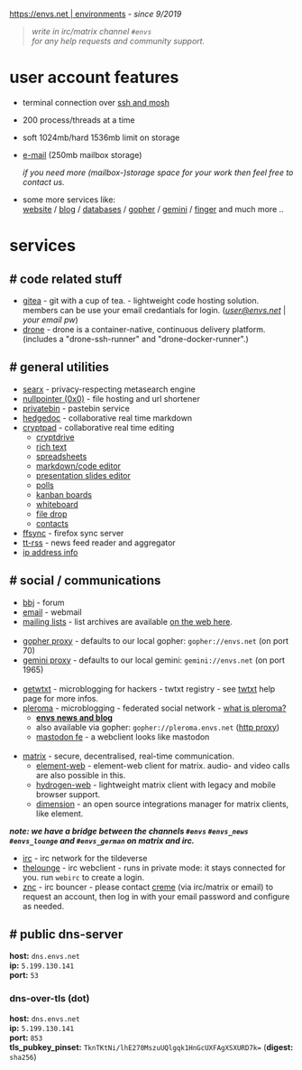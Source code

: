 [https://envs.net | environments](https://envs.net) - *since 9/2019*

> *write in irc/matrix channel `#envs`*<br />
> *for any help requests and community support.*

# user account features
- terminal connection over [ssh and mosh](https://help.envs.net/help/#ssh)
- 200 process/threads at a time
- soft 1024mb/hard 1536mb limit on storage
- [e-mail](https://help.envs.net/mail/) (250mb mailbox storage)

  *if you need more (mailbox-)storage space for your work then feel free to contact us.*

- some more services like:<br />
  [website](https://help.envs.net/website/) /
  [blog](https://help.envs.net/blog/) /
  [databases](https://help.envs.net/database/) /
  [gopher](https://help.envs.net/gopher/) /
  [gemini](https://help.envs.net/gemini/) /
  [finger](https://help.envs.net/finger/) and much more ..

# services

## # code related stuff
- [gitea](https://git.envs.net/) - git with a cup of tea. - lightweight code hosting solution.<br />
members can be use your email credantials for login. (*user@envs.net* | *your email pw*)
- [drone](https://drone.envs.net/) - drone is a container-native, continuous delivery platform.<br />
(includes a "drone-ssh-runner" and "drone-docker-runner".)

## # general utilities
- [searx](https://searx.envs.net/) - privacy-respecting metasearch engine
- [nullpointer (0x0)](https://envs.sh) - file hosting and url shortener
- [privatebin](https://pb.envs.net/) - pastebin service
- [hedgedoc](https://hedgedoc.envs.net/) - collaborative real time markdown
- [cryptpad](https://pad.envs.net/) - collaborative real time editing
    - [cryptdrive](https://pad.envs.net/drive/)
    - [rich text](https://pad.envs.net/pad/)
    - [spreadsheets](https://pad.envs.net/sheet/)
    - [markdown/code editor](https://pad.envs.net/code/)
    - [presentation slides editor](https://pad.envs.net/slide/)
    - [polls](https://pad.envs.net/poll/)
    - [kanban boards](https://pad.envs.net/kanban/)
    - [whiteboard](https://pad.envs.net/whiteboard/)
    - [file drop](https://pad.envs.net/file/)
    - [contacts](https://pad.envs.net/contacts/)
- [ffsync](https://help.envs.net/tutorials/ffsync/) - firefox sync server
- [tt-rss](https://rss.envs.net/) - news feed reader and aggregator
- [ip address info](https://ip.envs.net/)

## # social / communications
- [bbj](https://bbj.envs.net/) - forum
- [email](https://mail.envs.net/) - webmail
- [mailing lists](https://lists.envs.net/) - list archives are available [on the web here](https://lists.envs.net/hyperkitty/).
<br /><br />
- [gopher proxy](https://gopher.envs.net/) - defaults to our local gopher: `gopher://envs.net` (on port 70)
- [gemini proxy](https://gemini.envs.net/) - defaults to our local gemini: `gemini://envs.net` (on port 1965)
<br /><br />
- [getwtxt](https://twtxt.envs.net/) - microblogging for hackers - twtxt registry - see [twtxt](https://help.envs.net/blog/#with-twtxt) help page for more infos.
- [pleroma](https://pleroma.envs.net/) - microblogging - federated social network - [what is pleroma?](https://blog.soykaf.com/post/what-is-pleroma/)
    - **[envs news and blog](https://pleroma.envs.net/envs)**
    - also available via gopher: `gopher://pleroma.envs.net` ([http proxy](https://gopher.envs.net/pleroma.envs.net/))
    - [mastodon fe](https://pleroma.envs.net/web) - a webclient looks like mastodon
<br /><br />
- [matrix](https://envs.net/chat/matrix/) - secure, decentralised, real-time communication.
    - [element-web](https://element.envs.net/) - element-web client for matrix. audio- and video calls are also possible in this.
    - [hydrogen-web](https://hydrogen.envs.net/) - lightweight matrix client with legacy and mobile browser support.
    - [dimension](https://dimension.envs.net/) - an open source integrations manager for matrix clients, like element.

***note: we have a bridge between the channels `#envs` `#envs_news` `#envs_lounge` and `#envs_german` on matrix and irc.***

- [irc](https://envs.net/chat/irc/) - irc network for the tildeverse
- [thelounge](https://webirc.envs.net/) - irc webclient - runs in private mode: it stays connected for you. run `webirc` to create a login.
- [znc](https://znc.envs.net/) - irc bouncer - please contact [creme](https://envs.net/~creme/) (via irc/matrix or email) to request an account, then log in with your email password and configure as needed.

## # public dns-server

**host:** `dns.envs.net`<br />
**ip:** `5.199.130.141`<br />
**port:** `53`

### dns-over-tls (dot)

**host:** `dns.envs.net`<br />
**ip:** `5.199.130.141`<br />
**port:** `853`<br />
**tls_pubkey_pinset:** `TknTKtNi/lhE270MszuUQlgqk1HnGcUXFAgXSXURD7k=` (**digest:** `sha256`)
